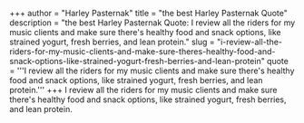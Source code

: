 +++
author = "Harley Pasternak"
title = "the best Harley Pasternak Quote"
description = "the best Harley Pasternak Quote: I review all the riders for my music clients and make sure there's healthy food and snack options, like strained yogurt, fresh berries, and lean protein."
slug = "i-review-all-the-riders-for-my-music-clients-and-make-sure-theres-healthy-food-and-snack-options-like-strained-yogurt-fresh-berries-and-lean-protein"
quote = '''I review all the riders for my music clients and make sure there's healthy food and snack options, like strained yogurt, fresh berries, and lean protein.'''
+++
I review all the riders for my music clients and make sure there's healthy food and snack options, like strained yogurt, fresh berries, and lean protein.
